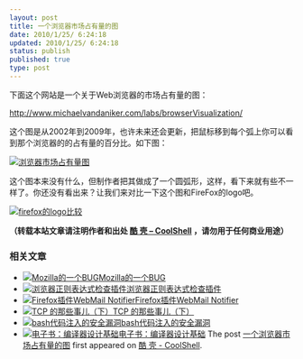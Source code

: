 ```yaml
---
layout: post
title: 一个浏览器市场占有量的图
date: 2010/1/25/ 6:24:18
updated: 2010/1/25/ 6:24:18
status: publish
published: true
type: post
---
```


下面这个网站是一个关于Web浏览器的市场占有量的图：


<http://www.michaelvandaniker.com/labs/browserVisualization/>


这个图是从2002年到2009年，也许未来还会更新，把鼠标移到每个弧上你可以看到那个浏览器的的占有量的百分比。如下图：


[![](https://coolshell.cn/wp-content/uploads/2010/01/browser_history.jpg "浏览器市场占有量图")](https://coolshell.cn/wp-content/uploads/2010/01/browser_history.jpg) 


这个图本来没有什么，但制作者把其做成了一个圆弧形，这样，看下来就有些不一样了。你还没有看出来？让我们来对比一下这个图和FireFox的logo吧。


[![](https://coolshell.cn/wp-content/uploads/2010/01/firefoxlogo.jpg "firefox的logo比较")](https://coolshell.cn/wp-content/uploads/2010/01/firefoxlogo.jpg)




**（转载本站文章请注明作者和出处 [酷 壳 – CoolShell](https://coolshell.cn/) ，请勿用于任何商业用途）**



### 相关文章

* [![Mozilla的一个BUG](https://coolshell.cn/wp-content/uploads/2010/09/Mozilla-150x150.jpg)](https://coolshell.cn/articles/2936.html)[Mozilla的一个BUG](https://coolshell.cn/articles/2936.html)
* [![浏览器正则表达式检查插件](https://coolshell.cn/wp-content/plugins/wordpress-23-related-posts-plugin/static/thumbs/28.jpg)](https://coolshell.cn/articles/2667.html)[浏览器正则表达式检查插件](https://coolshell.cn/articles/2667.html)
* [![Firefox插件WebMail Notifier](https://coolshell.cn/wp-content/plugins/wordpress-23-related-posts-plugin/static/thumbs/3.jpg)](https://coolshell.cn/articles/1714.html)[Firefox插件WebMail Notifier](https://coolshell.cn/articles/1714.html)
* [![TCP 的那些事儿（下）](https://coolshell.cn/wp-content/uploads/2014/05/xin_2001040422167711230318-150x150.jpg)](https://coolshell.cn/articles/11609.html)[TCP 的那些事儿（下）](https://coolshell.cn/articles/11609.html)
* [![bash代码注入的安全漏洞](https://coolshell.cn/wp-content/uploads/2014/09/bashbug-150x150.jpg)](https://coolshell.cn/articles/11973.html)[bash代码注入的安全漏洞](https://coolshell.cn/articles/11973.html)
* [![电子书：编译器设计基础](https://coolshell.cn/wp-content/plugins/wordpress-23-related-posts-plugin/static/thumbs/16.jpg)](https://coolshell.cn/articles/799.html)[电子书：编译器设计基础](https://coolshell.cn/articles/799.html)
The post [一个浏览器市场占有量的图](https://coolshell.cn/articles/2069.html) first appeared on [酷 壳 - CoolShell](https://coolshell.cn).